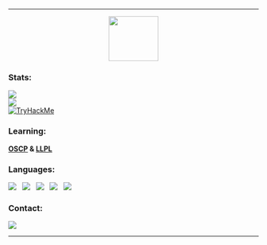 <hr>
<p align="center"><img src="https://moein.video/wp-content/uploads/2022/05/Eye-GIF-Free-Animated-Icon-350px-after-effects-project-3.gif"  width="100" height="90" ></p>
<h3 align="left">Stats:</h3>

 ![](https://github-readme-stats.vercel.app/api?username=r3x08&theme=dark&hide_border=true&include_all_commits=false&count_private=false)<br/>
 ![](https://github-readme-stats.vercel.app/api/top-langs/?username=r3x08&theme=dark&hide_border=true&include_all_commits=true&count_private=true&layout=compact)<br>
 <a href="https://tryhackme.com/p/r3x08"><img src="https://tryhackme-badges.s3.amazonaws.com/r3x08.png" alt="TryHackMe"></a>

<h3 align="left">Learning:</h3> 
<p align="left"><b><a href="https://en.wikipedia.org/wiki/Offensive_Security_Certified_Professional">OSCP</a> & <a href="https://en.wikipedia.org/wiki/Low-level_programming_language">LLPL</a></b></p>
 
<h3 align="left">Languages:</h3>
<p align="left">
<img src="https://img.shields.io/badge/c-%2300599C.svg?style=for-the-badge&logo=c&logoColor=white"> &nbsp;
<img src="https://img.shields.io/badge/python-3670A0?style=for-the-badge&logo=python&logoColor=ffdd54"> &nbsp;
<img src="https://img.shields.io/badge/shell_script-%23121011.svg?style=for-the-badge&logo=gnu-bash&logoColor=white"> &nbsp;
<img src="https://img.shields.io/badge/Windows%20Terminal-%234D4D4D.svg?style=for-the-badge&logo=windows-terminal&logoColor=white"> &nbsp;
<img src="https://img.shields.io/badge/PowerShell-%235391FE.svg?style=for-the-badge&logo=powershell&logoColor=white"> &nbsp; 
</p>

<h3 align="left">Contact:</h3>
<a href="mailto:shadowx000x@protonmail.ch"><img src="https://img.shields.io/badge/ProtonMail-8B89CC?style=for-the-badge&logo=protonmail&logoColor=white"></a>
<hr>
